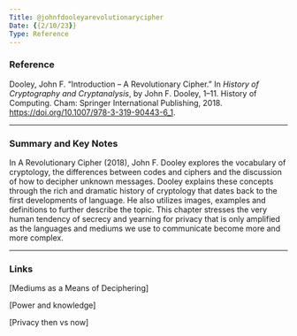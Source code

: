 ```yaml
---
Title: @johnfdooleyarevolutionarycipher
Date: {{2/10/23}}
Type: Reference
---
```

### Reference

Dooley, John F. “Introduction – A Revolutionary Cipher.” In _History of Cryptography and Cryptanalysis_, by John F. Dooley, 1–11. History of Computing. Cham: Springer International Publishing, 2018. https://doi.org/10.1007/978-3-319-90443-6_1.

--- 
### Summary and Key Notes

In A Revolutionary Cipher (2018), John F. Dooley explores the vocabulary of cryptology, the differences between codes and ciphers and the discussion of how to decipher unknown messages. Dooley explains these concepts through the rich and dramatic history of cryptology that dates back to the first developments of language. He also utilizes images, examples and definitions to further describe the topic. This chapter stresses the very human tendency of secrecy and yearning for privacy that is only amplified as the languages and mediums we use to communicate become more and more complex. 

---
### Links

[Mediums as a Means of Deciphering]

[Power and knowledge]

[Privacy then vs now]